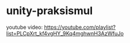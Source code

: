 # unity-praksismul
youtube video: https://youtube.com/playlist?list=PLCpXrt_kf4vgHY_9Kq4mghwnH3AzWfuJo
